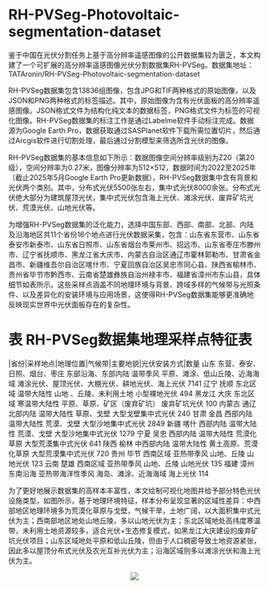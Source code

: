 # RH-PVSeg-Photovoltaic-segmentation-dataset
  鉴于中国在光伏分割任务上基于高分辨率遥感图像的公开数据集较为匮乏，本文构建了一个可扩展的高分辨率遥感图像光伏分割数据集RH-PVSeg。数据集地址：TATAronin/RH-PVSeg-Photovoltaic-segmentation-dataset
  
  RH-PVSeg数据集包含13836组图像，包含JPG和TIF两种格式的原始图像，以及JSON和PNG两种格式的标签描述。其中，原始图像为含有光伏面板的高分辨率遥感图像。JSON格式文件为结构化纯文本的数据标签，PNG格式文件为标签的可视化图像。RH-PVSeg数据集的标注工作是通过Labelme软件手动标注完成。数据源为Google Earth Pro，数据获取通过SASPlanet软件下载所需位置切片，然后通过Arcgis软件进行切割处理，最后通过分割模型来筛选所含光伏的图像。
  
  RH-PVSeg数据集的基本信息如下所示：数据图像空间分辨率级别为Z20（第20级），空间分辨率为0.27米，图像分辨率为512×512，数据时间为2022至2025年（截止2025年5月Google Earth Pro更新数据），RH-PVSeg数据集中含有背景和光伏两个类别。其中，分布式光伏5500张左右，集中式光伏8000余张。分布式光伏绝大部分为建筑屋顶光伏，集中式光伏包含海上光伏、滩涂光伏、废弃矿坑光伏、荒漠光伏、山地光伏等。
  
  为增强RH-PVSeg数据集的泛化能力，选择中国东部、西部、南部、北部、内陆及沿海地区共11个省份16个地点进行光伏数据采集，包含：山东省东营市、山东省泰安市新泰市、山东省日照市、山东省烟台市莱州市、招远市、山东省枣庄市滕州市、辽宁省抚顺市、黑龙江省大庆市、内蒙古自治区通辽市霍林郭勒市、甘肃省金昌市、新疆维吾尔自治区喀什市、宁夏回族自治区吴忠市同心县、陕西省榆林市、贵州省毕节市黔西市、云南省楚雄彝族自治州禄丰市、福建省漳州市东山县，具体细节如表所示。这些采样点涵盖不同地理环境与背景、跨域多样的气候带与光照条件、以及差异化的安装环境与应用场景，这使得RH-PVSeg数据集能够更准确地反映现实世界中光伏面板存在的复杂性。

# 表 RH-PVSeg数据集地理采样点特征表

|省份|采样地点|地理位置|气候带|主要地貌|光伏安装方式|数量
山东	东营、泰安、日照、烟台、枣庄	东部沿海、东部内陆	温带季风	平原、滩涂、低山丘陵、近海海域	滩涂光伏、屋顶光伏、大棚光伏、耕地光伏、海上光伏	7141
辽宁	抚顺	东北区域	温带大陆性	山地
、丘陵、未利用土地	小型裸地光伏	494
黑龙江	大庆	东北区域	寒温带大陆性	平原、草原、矿区（废弃矿坑）	废弃矿坑光伏	100
内蒙古	通辽	北部内陆	温带大陆性	草原、戈壁	大型戈壁集中式光伏	240
甘肃	金昌	西部内陆	温带大陆性	荒漠、戈壁	大型沙地集中式光伏	2849
新疆	喀什	西部内陆	温带大陆性	荒漠、戈壁	大型沙地集中式光伏	1279
宁夏	吴忠	西部内陆	温带大陆性	荒漠化草原	大型荒漠集中式光伏	641
陕西	榆林	中西部内陆	温带大陆性	黄土高原、荒漠化草原	大型荒漠集中式光伏	720
贵州	毕节	西南区域	亚热带季风	山地、丘陵	山地光伏	123
云南	楚雄	西南区域	亚热带季风	山地、丘陵	山地光伏	135
福建	漳州	东南沿海	亚热带海洋性季风	海岛、滩涂、近海海域	海上光伏	114

  为了更好地展示数据集的高样本丰富性，本文绘制可视化地图并给予部分特色光伏设施类型，如图所示，基于地理环境特征，样本分布呈现显著的区域性差异：中西部地区地理环境多为荒漠化草原与戈壁，气候干旱，土地广阔，以大面积集中式光伏为主；西南部地区地处山地丘陵，多以山地光伏为主；东北区域地处高纬度寒温带，未利用土地资源较多，适合光伏+生态修复模式，如黑龙江大庆建设的废弃矿坑光伏项目；山东区域地处平原和低山丘陵，但由于人口稠密导致土地资源紧张，因此多以屋顶分布式光伏及农光互补光伏为主；沿海区域则多以滩涂光伏和海上光伏为主。
 
<div align = center><img src='https://github.com/user-attachments/assets/5a94abe9-90ab-46de-be83-e0ce0147a4f9'></div>


